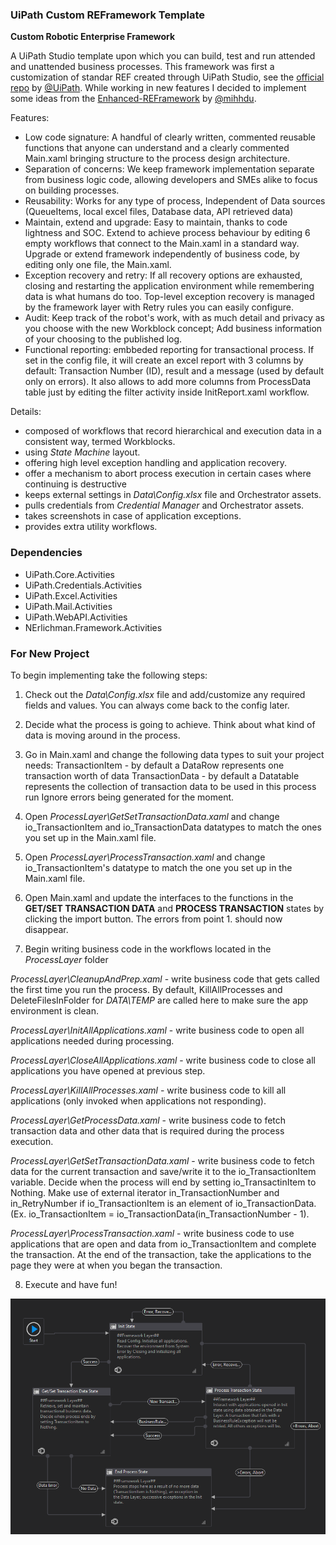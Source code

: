 ### UiPath Custom REFramework Template ###
**Custom Robotic Enterprise Framework**

A UiPath Studio template upon which you can build, test and run attended and unattended business processes.
This framework was first a customization of standar REF created through UiPath Studio, see the [official repo](https://github.com/UiPath/ReFrameWork) by [@UiPath](https://github.com/UiPath). While working in new features I decided to implement some ideas from the [Enhanced-REFramework](https://github.com/mihhdu/Enhanced-REFramework) by [@mihhdu](https://github.com/mihhdu).

Features:
* Low code signature: A handful of clearly written, commented reusable functions that anyone can understand and a clearly commented Main.xaml bringing structure to the process design architecture.
* Separation of concerns: We keep framework implementation separate from business logic code, allowing developers and SMEs alike to focus on building processes.
* Reusability: Works for any type of process, Independent of Data sources (QueueItems, local excel files, Database data, API retrieved data)
* Maintain, extend and upgrade: Easy to maintain, thanks to code lightness and SOC. Extend to achieve process behaviour by editing 6 empty workflows that connect to the Main.xaml in a standard way. Upgrade or extend framework independently of business code, by editing only one file, the Main.xaml.
* Exception recovery and retry: If all recovery options are exhausted, closing and restarting the application environment while remembering data is what humans do too. Top-level exception recovery is managed by the framework layer with Retry rules you can easily configure.
* Audit: Keep track of the robot's work, with as much detail and privacy as you choose with the new Workblock concept; Add business information of your choosing to the published log.
* Functional reporting: embbeded reporting for transactional process. If set in the config file, it will create an excel report with 3 columns by default: Transaction Number (ID), result and a message (used by default only on errors). It also allows to add more columns from ProcessData table just by editing the filter activity inside InitReport.xaml workflow.


Details:

* composed of workflows that record hierarchical and execution data in a consistent way, termed Workblocks.
* using *State Machine* layout.
* offering high level exception handling and application recovery.
* offer a mechanism to abort process execution in certain cases where continuing is destructive
* keeps external settings in *Data\Config.xlsx* file and Orchestrator assets.
* pulls credentials from *Credential Manager* and Orchestrator assets.
* takes screenshots in case of application exceptions.
* provides extra utility workflows.

### Dependencies ###
* UiPath.Core.Activities
* UiPath.Credentials.Activities
* UiPath.Excel.Activities
* UiPath.Mail.Activities
* UiPath.WebAPI.Activities
* NErlichman.Framework.Activities

### For New Project ###
To begin implementing take the following steps:

1. Check out the *Data\Config.xlsx* file and add/customize any required fields and values. You can always come back to the config later.

2. Decide what the process is going to achieve. Think about what kind of data is moving around in the process.

3. Go in Main.xaml and change the following data types to suit your project needs:
TransactionItem - by default a DataRow represents one transaction worth of data
TransactionData - by default a Datatable represents the collection of transaction data to be used in this process run
Ignore errors being generated for the moment.

4. Open *ProcessLayer\GetSetTransactionData.xaml* and change io_TransactionItem and io_TransactionData datatypes to match the ones you set up in the Main.xaml file.

5. Open *ProcessLayer\ProcessTransaction.xaml* and change io_TransactionItem's datatype to match the one you set up in the Main.xaml file.

6. Open Main.xaml and update the interfaces to the functions in the **GET/SET TRANSACTION DATA** and **PROCESS TRANSACTION** states by clicking the import button. The errors from point 1. should now disappear.

7. Begin writing business code in the workflows located in the *ProcessLayer* folder

*ProcessLayer\CleanupAndPrep.xaml* - write business code that gets called the first time you run the process. By default, KillAllProcesses and DeleteFilesInFolder for *DATA\TEMP* are called here to make sure the app environment is clean.

*ProcessLayer\InitAllApplications.xaml* - write business code to open all applications needed during processing.

*ProcessLayer\CloseAllApplications.xaml* - write business code to close all applications you have opened at previous step.

*ProcessLayer\KillAllProcesses.xaml* - write business code to kill all applications (only invoked when applications not responding).

*ProcessLayer\GetProcessData.xaml* - write business code to fetch transaction data and other data that is required during the process execution.

*ProcessLayer\GetSetTransactionData.xaml* - write business code to fetch data for the current transaction and save/write it to the io_TransactionItem variable. Decide when the process will end by setting io_TransactinItem to Nothing. Make use of external iterator in_TransactionNumber and in_RetryNumber if io_TransactionItem is an element of io_TransactionData. (Ex. io_TransactionItem = io_TransactionData(in_TransactionNumber - 1).

*ProcessLayer\ProcessTransaction.xaml* - write business code to use applications that are open and data from io_TransactionItem and complete the transaction. At the end of the transaction, take the applications to the page they were at when you began the transaction.

8. Execute and have fun!

![MainStateMachine](https://github.com/nerlichman/UiPath-Custom-REFramework/blob/master/MainStateMachine.PNG)

